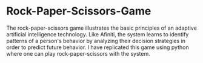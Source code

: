 # Rock-Paper-Scissors-Game
The rock-paper-scissors game illustrates the basic principles of an adaptive artificial intelligence technology. Like Afiniti, the system learns to identify patterns of a person's behavior by analyzing their decision strategies in order to predict future behavior. I have replicated this game using python where one can play rock-paper-scissors with the system.
